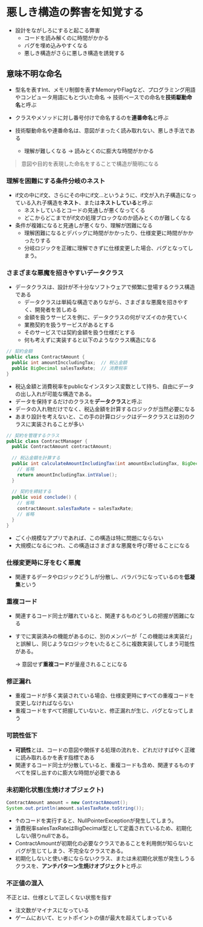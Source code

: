 # 悪しき構造の弊害を知覚する

- 設計をながしろにすると起こる弊害
  - コードを読み解くのに時間がかかる
  - バグを埋め込みやすくなる
  - 悪しき構造がさらに悪しき構造を誘発する

## 意味不明な命名

- 型名を表すInt、メモリ制御を表すMemoryやFlagなど、プログラミング用語やコンピュータ用語にもとづいた命名
  → 技術ベースでの命名を**技術駆動命名**と呼ぶ

- クラスやメソッドに対し番号付けで命名するのを**連番命名**と呼ぶ
- 技術駆動命名や連番命名は、意図がまったく読み取れない、悪しき手法である
  - 理解が難しくなる → 読みとくのに膨大な時間がかかる

> 意図や目的を表現した命名をすることで構造が簡明になる

### 理解を困難にする条件分岐のネスト

- if文の中にif文、さらにその中にif文...というように、if文が入れ子構造になっている入れ子構造を**ネスト**、または**ネストしている**と呼ぶ
  - ネストしているとコードの見通しが悪くなってくる
  - どこからどこまでがif文の処理ブロックなのか読みとくのが難しくなる
- 条件が複雑になると見通しが悪くなり、理解が困難になる
  - 理解困難になるとデバッグに時間がかかったり、仕様変更に時間がかかったりする
  - 分岐ロジックを正確に理解できずに仕様変更した場合、バグとなってしまう。

### さまざまな悪魔を招きやすいデータクラス

- データクラスは、設計が不十分なソフトウェアで頻繁に登場するクラス構造である
  - データクラスは単純な構造でありながら、さまざまな悪魔を招きやすく、開発者を苦しめる
  - 金額を扱うサービスを例に、データクラスの何がマズイのか見ていく
  - 業務契約を扱うサービスがあるとする
  - そのサービスでは契約金額を扱う仕様だとする
  - 何も考えずに実装すると以下のようなクラス構造になる

```java
// 契約金額
public class ContractAmount {
  public int amountInccludingTax;  // 税込金額
  public BigDecimal salesTaxRate;  // 消費税率
}
```

- 税込金額と消費税率をpublicなインスタンス変数として持ち、自由にデータの出し入れが可能な構造である。
- データを保持するだけのクラスを**データクラス**と呼ぶ
- データの入れ物だけでなく、税込金額を計算するロジックが当然必要になる
- あまり設計を考えないと、この手の計算ロジックはデータクラスとは別のクラスに実装されることが多い

```java
// 契約を管理するクラス
public class ContractManager {
  public ContractAmount contractAmount;
  
  // 税込金額を計算する
  public int calculateAmountIncludingTax(int amountExcludingTax, BigDecimal salesTaxRate) {
    // 省略
    return amountIncludingTax.intValue();
  }
  
  // 契約を締結する
  public void conclude() {
    // 省略
    contractAmount.salesTaxRate = salesTaxRate;
    // 省略
  }
}
```

- ごく小規模なアプリであれば、この構造は特に問題にならない
- 大規模になるにつれ、この構造はさまざまな悪魔を呼び寄せることになる



### 仕様変更時に牙をむく悪魔

- 関連するデータやロジックどうしが分散し、バラバラになっているのを**低凝集**という

### 重複コード

- 関連するコード同士が離れていると、関連するものどうしの把握が困難になる

- すでに実装済みの機能があるのに、別のメンバーが「この機能は未実装だ」と誤解し、同じようなロジックをいたるところに複数実装してしまう可能性がある。

  → 意図せず**重複コード**が量産されることになる

### 修正漏れ

- 重複コードが多く実装されている場合、仕様変更時にすべての重複コードを変更しなければならない
- 重複コードをすべて把握していないと、修正漏れが生じ、バグとなってしまう

### 可読性低下

- **可読性**とは、コードの意図や関係する処理の流れを、どれだけすばやく正確に読み取れるかを表す指標である
- 関連するコード同士が分散していると、重複コードも含め、関連するものすべてを探し出すのに膨大な時間が必要である

### 未初期化状態(生焼けオブジェクト)

```java
ContractAmount amount = new ContractAmount();
System.out.println(amount.salesTaxRate.toString());
```

- ↑のコードを実行すると、NullPointerExceptionが発生してしまう。
- 消費税率salesTaxRateはBigDecimal型として定義されているため、初期化しない限りnullである。
- ContractAmountが初期化の必要なクラスであることを利用側が知らないとバグが生じてしまう、不完全なクラスである。
- 初期化しないと使い者にならないクラス、または未初期化状態が発生しうるクラスを、**アンチパターン生焼けオブジェクト**と呼ぶ

### 不正値の混入

不正とは、仕様として正しくない状態を指す

- 注文数がマイナスになっている
- ゲームにおいて、ヒットポイントの値が最大を超えてしまっている


